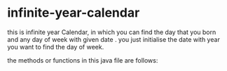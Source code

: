 # infinite-year-calendar

this is infinite year Calendar, in which you can find the day that you born and any day of week with given date .
you just initialise the date with year you want to find the day of week.

the methods or functions in this java file are follows:
  
